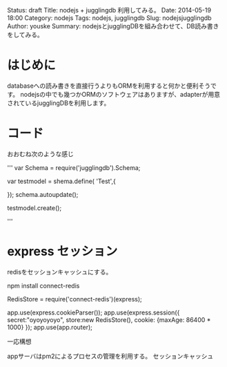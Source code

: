 Status: draft
Title: nodejs + jugglingdb 利用してみる。
Date: 2014-05-19 18:00
Category: nodejs
Tags: nodejs, jugglingdb
Slug: nodejsjugglingdb
Author: youske
Summary: nodejsとjugglingDBを組み合わせて、DB読み書きをしてみる。

# はじめに
databaseへの読み書きを直接行うよりもORMを利用すると何かと便利そうです。
nodejsの中でも幾つかORMのソフトウェアはありますが、adapterが用意されているjugglingDBを利用します。

# コード
おおむね次のような感じ

'''
var Schema = require('jugglingdb').Schema;


var testmodel = shema.define( 'Test',{

});
schema.autoupdate();

testmodel.create();


'''

# express セッション
redisをセッションキャッシュにする。



npm install connect-redis

RedisStore = require('connect-redis')(express);

app.use(express.cookieParser());
app.use(express.session({
  secret:"oyoyoyoyo",
  store:new RedisStore(),
  cookie: {maxAge: 86400 * 1000}
});
app.use(app.router);






一応構想

appサーバはpm2によるプロセスの管理を利用する。
セッションキャッシュ


